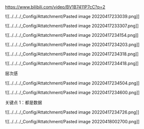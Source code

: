 https://www.bilibili.com/video/BV1B7411P7cC?p=2

![[../../../_Config/Attatchment/Pasted image 20220417233039.png]]

![[../../../_Config/Attatchment/Pasted image 20220417233307.png]]

![[../../../_Config/Attatchment/Pasted image 20220417234154.png]]

![[../../../_Config/Attatchment/Pasted image 20220417234203.png]]

![[../../../_Config/Attatchment/Pasted image 20220417234318.png]]

![[../../../_Config/Attatchment/Pasted image 20220417234418.png]]

层次感

![[../../../_Config/Attatchment/Pasted image 20220417234504.png]]

![[../../../_Config/Attatchment/Pasted image 20220417234600.png]]


关键点 1：都是数据

![[../../../_Config/Attatchment/Pasted image 20220417234726.png]]



![[../../../_Config/Attatchment/Pasted image 20220418002700.png]]